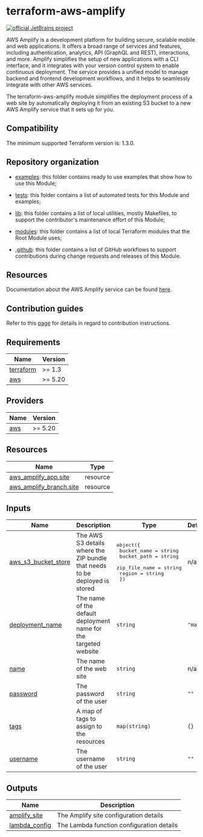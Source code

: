 <!-- BEGIN_TF_DOCS -->
# terraform-aws-amplify

[![official JetBrains project](https://jb.gg/badges/official.svg)](https://confluence.jetbrains.com/display/ALL/JetBrains+on+GitHub)

AWS Amplify is a development platform for building secure, scalable mobile and web
applications. It offers a broad range of services and features, including
authentication, analytics, API (GraphQL and REST), interactions, and more.
Amplify simplifies the setup of new applications with a CLI interface, and it
integrates with your version control system to enable continuous deployment.
The service provides a unified model to manage backend and frontend development
workflows, and it helps to seamlessly integrate with other AWS services.

The terraform-aws-amplify module simplifies the deployment process of a web site by automatically
deploying it from an existing S3 bucket to a new AWS Amplify service that it sets up for you.

## Compatibility

The minimum supported Terraform version is: 1.3.0.

## Repository organization

* [examples](./examples): this folder contains ready to use examples that show how to use this Module;

* [tests](./test): this folder contains a list of automated tests for this Module and examples;

* [lib](./lib): this folder contains a list of local utilities, mostly Makefiles, to support the
  contributor's maintenance effort of this Module;

* [modules](./modules): this folder contains a list of local Terraform modules that the Root Module uses;

* [.github](./.github): this folder contains a list of GitHub workflows to support contributions
  during change requests and releases of this Module.

## Resources

Documentation about the AWS Amplify service can be found [here](https://docs.aws.amazon.com/amplify/).

## Contribution guides

Refer to this [page](./CONTRIBUTING.md) for details in regard to contribution instructions.

## Requirements

| Name | Version |
|------|---------|
| <a name="requirement_terraform"></a> [terraform](#requirement\_terraform) | >= 1.3 |
| <a name="requirement_aws"></a> [aws](#requirement\_aws) | >= 5.20 |
## Providers

| Name | Version |
|------|---------|
| <a name="provider_aws"></a> [aws](#provider\_aws) | >= 5.20 |
## Resources

| Name | Type |
|------|------|
| [aws_amplify_app.site](https://registry.terraform.io/providers/hashicorp/aws/latest/docs/resources/amplify_app) | resource |
| [aws_amplify_branch.site](https://registry.terraform.io/providers/hashicorp/aws/latest/docs/resources/amplify_branch) | resource |
## Inputs

| Name | Description | Type | Default | Required |
|------|-------------|------|---------|:--------:|
| <a name="input_aws_s3_bucket_store"></a> [aws\_s3\_bucket\_store](#input\_aws\_s3\_bucket\_store) | The AWS S3 details where the ZIP bundle that needs to be deployed is stored | <pre>object({<br>    bucket_name   = string<br>    bucket_path   = string<br>    zip_file_name = string<br>    region        = string<br>  })</pre> | n/a | yes |
| <a name="input_deployment_name"></a> [deployment\_name](#input\_deployment\_name) | The name of the default deployment name for the targeted website | `string` | `"main"` | no |
| <a name="input_name"></a> [name](#input\_name) | The name of the web site | `string` | n/a | yes |
| <a name="input_password"></a> [password](#input\_password) | The password of the user | `string` | `""` | no |
| <a name="input_tags"></a> [tags](#input\_tags) | A map of tags to assign to the resources | `map(string)` | `{}` | no |
| <a name="input_username"></a> [username](#input\_username) | The username of the user | `string` | `""` | no |
## Outputs

| Name | Description |
|------|-------------|
| <a name="output_amplify_site"></a> [amplify\_site](#output\_amplify\_site) | The Amplify site configuration details |
| <a name="output_lambda_config"></a> [lambda\_config](#output\_lambda\_config) | The Lambda function configuration details |
<!-- END_TF_DOCS -->
